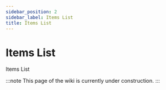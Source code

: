 ```yaml
---
sidebar_position: 2
sidebar_label: Items List
title: Items List
---
```


# Items List
Items List

:::note
This page of the wiki is currently under construction.
:::
